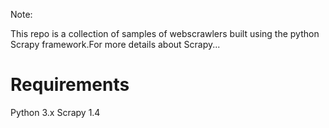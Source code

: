 Note:

This repo is a collection of samples of webscrawlers built using the python Scrapy framework.For more details about Scrapy...



# Requirements

Python 3.x
Scrapy 1.4